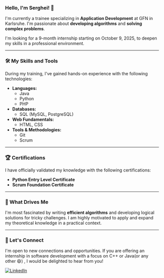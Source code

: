 
### Hello, I'm Serghei! 👋

I'm currently a trainee specializing in **Application Development** at GFN in Karlsruhe. I'm passionate about **developing algorithms** and **solving complex problems**.

I'm looking for a 9-month internship starting on October 9, 2025, to deepen my skills in a professional environment.

---

### 🛠️ My Skills and Tools

During my training, I've gained hands-on experience with the following technologies:

* **Languages:**
    * Java
    * Python
    * PHP
* **Databases:**
    * SQL (MySQL, PostgreSQL)
* **Web Fundamentals:**
    * HTML, CSS
* **Tools & Methodologies:**
    * Git
    * Scrum

---

### 🏆 Certifications

I have officially validated my knowledge with the following certifications:

* **Python Entry Level Certificate**
* **Scrum Foundation Certificate**

---

### 🚀 What Drives Me

I'm most fascinated by writing **efficient algorithms** and developing logical solutions for tricky challenges. I am highly motivated to apply and expand my theoretical knowledge in a practical context.

---

### 🤝 Let's Connect

I'm open to new connections and opportunities. If you are offering an internship in software development with a focus on C++ or Java(or any other 😄) , I would be delighted to hear from you!

[![LinkedIn](https://img.shields.io/badge/LinkedIn-0077B5?style=for-the-badge&logo=linkedin&logoColor=white)](www.linkedin.com/in/serghei-zuza-9b8a80208)


<!--
**Zuzen4ik/Zuzen4ik** is a ✨ _special_ ✨ repository because its `README.md` (this file) appears on your GitHub profile.

Here are some ideas to get you started:

- 🔭 I’m currently working on ...
- 🌱 I’m currently learning ...
- 👯 I’m looking to collaborate on ...
- 🤔 I’m looking for help with ...
- 💬 Ask me about ...
- 📫 How to reach me: ...
- 😄 Pronouns: ...
- ⚡ Fun fact: ...
-->
